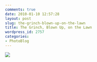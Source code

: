 ```yaml
---
comments: true
date: 2010-01-10 12:57:28
layout: post
slug: the-grinch-blown-up-on-the-lawn
title: The Grinch, Blown Up, on the Lawn
wordpress_id: 2757
categories:
- PhotoBlog
---
```


![](http://ryanfitzer.com/main/wp-content/uploads/2010/01/santee-6.jpg)
